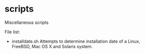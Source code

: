 scripts
=======

Miscellaneous scripts

File list:

* installdate.sh
    Attempts to determine installation date
    of a Linux, FreeBSD, Mac OS X and Solaris system.

